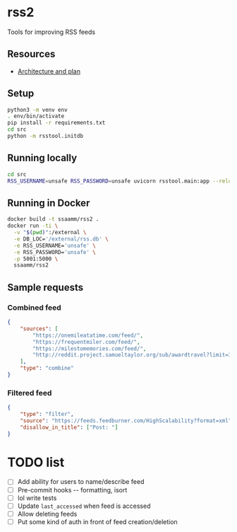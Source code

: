 # rss2

Tools for improving RSS feeds

## Resources

- [Architecture and plan](https://excalidraw.com/#json=fXAL5ssGidt8wckQMBM92,PsjtEn5L0fWutRw23Crdgg)

## Setup

```sh
python3 -m venv env
. env/bin/activate
pip install -r requirements.txt
cd src
python -m rsstool.initdb
```

## Running locally

```sh
cd src
RSS_USERNAME=unsafe RSS_PASSWORD=unsafe uvicorn rsstool.main:app --reload
```

## Running in Docker

```sh
docker build -t ssaamm/rss2 .
docker run -ti \
  -v "$(pwd)":/external \
  -e DB_LOC='/external/rss.db' \
  -e RSS_USERNAME='unsafe' \
  -e RSS_PASSWORD='unsafe' \
  -p 5001:5000 \
  ssaamm/rss2
```

## Sample requests

### Combined feed

```json
{
    "sources": [
        "https://onemileatatime.com/feed/",
        "https://frequentmiler.com/feed/",
        "https://milestomemories.com/feed/",
        "http://reddit.project.samueltaylor.org/sub/awardtravel?limit=10"
    ],
    "type": "combine"
}
```

### Filtered feed

```json
{
    "type": "filter",
    "source": "https://feeds.feedburner.com/HighScalability?format=xml",
    "disallow_in_title": ["Post: "]
}
```

# TODO list

- [ ] Add ability for users to name/describe feed
- [ ] Pre-commit hooks -- formatting, isort
- [ ] lol write tests
- [ ] Update `last_accessed` when feed is accessed
- [ ] Allow deleting feeds
- [ ] Put some kind of auth in front of feed creation/deletion
